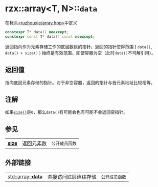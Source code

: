 # rzx::array<T, N>::`data`
在标头[<ruzhouxie/array.hpp>](../../headers/array.md "headers/array")中定义
```cpp
constexpr T* data() noexcept;
constexpr const T* data() const noexcept;
```
返回指向作为元素存储工作的底层数组的指针。返回的指针使得范围 [ `data()`, `data() + size()` ) 始终是有效范围，即使容器为空（此时`data()`不可解引用）。
## 返回值
指向底层元素存储的指针。对于非空容器，返回的指针与首元素地址比较相等。
## 注解
如果[`size()`](size.md)是`​0`​，那么`data()`有可能会也有可能不会返回空指针。
## 参见
||||
|-|-|-|
|[**size**](size.md)|返回元素数|`公开成员函数`|

## 外部链接
||||
|-|-|-|
|[std::array::**data**](https://zh.cppreference.com/w/cpp/container/array/data)|直接访问底层连续存储|`公开成员函数`|